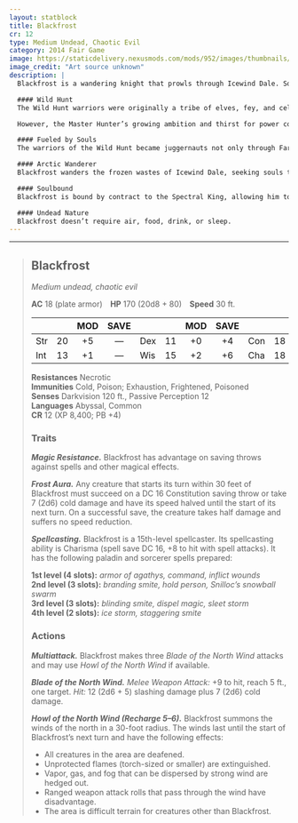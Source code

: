 ```yaml
---
layout: statblock
title: Blackfrost
cr: 12
type: Medium Undead, Chaotic Evil
category: 2014 Fair Game
image: https://staticdelivery.nexusmods.com/mods/952/images/thumbnails/3612/3612-1554443504-460856515.png
image_credit: "Art source unknown"
description: |
  Blackfrost is a wandering knight that prowls through Icewind Dale. Some say he was once a mortal who met the cruel fate of freezing to death in the harsh winter, while others say he was a paladin twisted by a greater evil for a broken bargain of power. Whatever the truth, one thing is certain—anyone who gazes upon this being feels their hair stand on end.

  #### Wild Hunt
  The Wild Hunt warriors were originally a tribe of elves, fey, and celestials ruled over by a king—the Master Hunter. Although they were once a force of good on the Prime Material Plane, other elves came to fear them. Whenever a great force of evil threatened the lands of the Prime, they would hunt it down and annihilate it before returning to the Feywild.  

  However, the Master Hunter’s growing ambition and thirst for power corrupted them. Their behavior changed, and they began to threaten the balance between the Prime Material Plane and the Feywild. In response, a group of fey gathered allies and performed rituals to banish the Wild Hunt to the Far Realm. There, the members were warped and corrupted, embracing the madness. The Master Hunter, now known as the Spectral King, became the herald of one of the most destructive forces on Toril.  

  #### Fueled by Souls
  The warriors of the Wild Hunt became juggernauts not only through Far Realm corruption but through their profane consumption of souls. Devouring souls fueled their might and temporarily filled the void within them. This constant hunger drove them to feed endlessly, for if they stopped, the emptiness would consume them.  

  #### Arctic Wanderer
  Blackfrost wanders the frozen wastes of Icewind Dale, seeking souls to return to the Spectral King in exchange for power—and to extend his own cursed existence.  

  #### Soulbound
  Blackfrost is bound by contract to the Spectral King, allowing him to arise anew even after destruction. Only if the Spectral King releases him—or is destroyed—can Blackfrost truly perish.  

  #### Undead Nature
  Blackfrost doesn’t require air, food, drink, or sleep.
---
```


___
> ## Blackfrost
> *Medium undead, chaotic evil*
>
> **AC** 18 (plate armor) **HP** 170 (20d8 + 80) **Speed** 30 ft.
>
> | | | MOD | SAVE | | | MOD | SAVE | | | MOD | SAVE |
> |:--|:-:|:----:|:----:|:--|:-:|:----:|:----:|:--|:-:|:----:|:----:|
> |Str| 20| +5 | — |Dex| 11| +0 | +4 |Con| 18| +4 | — |
> |Int| 13| +1 | — |Wis| 15| +2 | +6 |Cha| 18| +4 | +8 |
>
> **Resistances** Necrotic  
> **Immunities** Cold, Poison; Exhaustion, Frightened, Poisoned  
> **Senses** Darkvision 120 ft., Passive Perception 12  
> **Languages** Abyssal, Common  
> **CR** 12 (XP 8,400; PB +4)
>
> ### Traits
>
> ***Magic Resistance.*** Blackfrost has advantage on saving throws against spells and other magical effects.  
>
> ***Frost Aura.*** Any creature that starts its turn within 30 feet of Blackfrost must succeed on a DC 16 Constitution saving throw or take 7 (2d6) cold damage and have its speed halved until the start of its next turn. On a successful save, the creature takes half damage and suffers no speed reduction.  
>
> ***Spellcasting.*** Blackfrost is a 15th-level spellcaster. Its spellcasting ability is Charisma (spell save DC 16, +8 to hit with spell attacks). It has the following paladin and sorcerer spells prepared:  
>
> **1st level (4 slots):** *armor of agathys, command, inflict wounds*  
> **2nd level (3 slots):** *branding smite, hold person, Snilloc’s snowball swarm*  
> **3rd level (3 slots):** *blinding smite, dispel magic, sleet storm*  
> **4th level (2 slots):** *ice storm, staggering smite*  
>
> ### Actions
>
> ***Multiattack.*** Blackfrost makes three *Blade of the North Wind* attacks and may use *Howl of the North Wind* if available.  
>
> ***Blade of the North Wind.*** *Melee Weapon Attack:* +9 to hit, reach 5 ft., one target. *Hit:* 12 (2d6 + 5) slashing damage plus 7 (2d6) cold damage.  
>
> ***Howl of the North Wind (Recharge 5–6).*** Blackfrost summons the winds of the north in a 30-foot radius. The winds last until the start of Blackfrost’s next turn and have the following effects:  
> - All creatures in the area are deafened.  
> - Unprotected flames (torch-sized or smaller) are extinguished.  
> - Vapor, gas, and fog that can be dispersed by strong wind are hedged out.  
> - Ranged weapon attack rolls that pass through the wind have disadvantage.  
> - The area is difficult terrain for creatures other than Blackfrost.  
